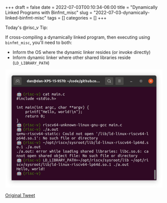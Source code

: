 +++ 
draft = false
date = 2022-07-03T00:10:34-06:00
title = "Dynamically Linked Programs with Binfmt_misc"
slug = "2022-07-03-dynamically-linked-binfmt-misc" 
tags = []
categories = []
+++

Today's @risc_v Tip:

If cross-compiling a dynamically linked program, then executing using `binfmt_misc`, you'll need to both:

- Inform the OS where the dynamic linker resides (or invoke directly)
- Inform dynamic linker where other shared libraries reside (`LD_LIBRARY_PATH`)

![22-07-03](../static/risc-v-tips/22-07-03.jpeg)

[Original Tweet](https://twitter.com/hasheddan/status/1543594386759507969)